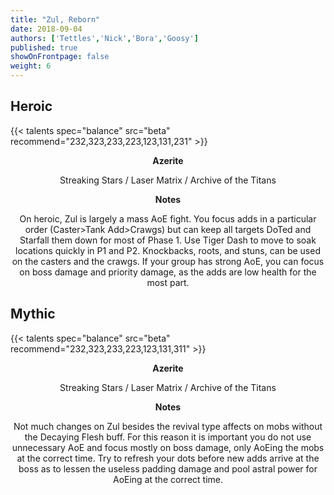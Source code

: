 ```yaml
---
title: "Zul, Reborn"
date: 2018-09-04
authors: ['Tettles','Nick','Bora','Goosy']
published: true
showOnFrontpage: false
weight: 6
---
```


## Heroic
{{< talents spec="balance" src="beta" recommend="232,323,233,223,123,131,231" >}}

<center>
<b>Azerite</b>
  
Streaking Stars / Laser Matrix / Archive of the Titans 

<b>Notes</b>

On heroic, Zul is largely a mass AoE fight. You focus adds in a particular order (Caster>Tank Add>Crawgs) but can keep all targets DoTed and Starfall them down for most of Phase 1. Use Tiger Dash to move to soak locations quickly in P1 and P2. Knockbacks, roots, and stuns, can be used on the casters and the crawgs. If your group has strong AoE, you can focus on boss damage and priority damage, as the adds are low health for the most part.

</center>


## Mythic
{{< talents spec="balance" src="beta" recommend="232,323,233,223,123,131,311" >}}

<center>
<b>Azerite</b>
  
Streaking Stars / Laser Matrix / Archive of the Titans 

<b>Notes</b>

Not much changes on Zul besides the revival type affects on mobs without the Decaying Flesh buff. For this reason it is important you do not use unnecessary AoE and focus mostly on boss damage, only AoEing the mobs at the correct time. Try to refresh your dots before new adds arrive at the boss as to lessen the useless padding damage and pool astral power for AoEing at the correct time.

</center>
